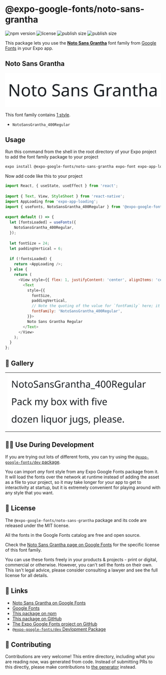 # @expo-google-fonts/noto-sans-grantha

![npm version](https://flat.badgen.net/npm/v/@expo-google-fonts/noto-sans-grantha)
![license](https://flat.badgen.net/github/license/expo/google-fonts)
![publish size](https://flat.badgen.net/packagephobia/install/@expo-google-fonts/noto-sans-grantha)
![publish size](https://flat.badgen.net/packagephobia/publish/@expo-google-fonts/noto-sans-grantha)

This package lets you use the [**Noto Sans Grantha**](https://fonts.google.com/specimen/Noto+Sans+Grantha) font family from [Google Fonts](https://fonts.google.com/) in your Expo app.

## Noto Sans Grantha

![Noto Sans Grantha](./font-family.png)

This font family contains [1 style](#-gallery).

- `NotoSansGrantha_400Regular`

## Usage

Run this command from the shell in the root directory of your Expo project to add the font family package to your project
```sh
expo install @expo-google-fonts/noto-sans-grantha expo-font expo-app-loading
```

Now add code like this to your project
```js
import React, { useState, useEffect } from 'react';

import { Text, View, StyleSheet } from 'react-native';
import AppLoading from 'expo-app-loading';
import { useFonts, NotoSansGrantha_400Regular } from '@expo-google-fonts/noto-sans-grantha';

export default () => {
  let [fontsLoaded] = useFonts({
    NotoSansGrantha_400Regular,
  });

  let fontSize = 24;
  let paddingVertical = 6;

  if (!fontsLoaded) {
    return <AppLoading />;
  } else {
    return (
      <View style={{ flex: 1, justifyContent: 'center', alignItems: 'center' }}>
        <Text
          style={{
            fontSize,
            paddingVertical,
            // Note the quoting of the value for `fontFamily` here; it expects a string!
            fontFamily: 'NotoSansGrantha_400Regular',
          }}>
          Noto Sans Grantha Regular
        </Text>
      </View>
    );
  }
};

```

## 🔡 Gallery


||||
|-|-|-|
|![NotoSansGrantha_400Regular](./NotoSansGrantha_400Regular.ttf.png)||||


## 👩‍💻 Use During Development

If you are trying out lots of different fonts, you can try using the [`@expo-google-fonts/dev` package](https://github.com/expo/google-fonts/tree/master/font-packages/dev#readme).

You can import *any* font style from any Expo Google Fonts package from it. It will load the fonts
over the network at runtime instead of adding the asset as a file to your project, so it may take longer
for your app to get to interactivity at startup, but it is extremely convenient
for playing around with any style that you want.

## 📖 License

The `@expo-google-fonts/noto-sans-grantha` package and its code are released under the MIT license.

All the fonts in the Google Fonts catalog are free and open source.

Check the [Noto Sans Grantha page on Google Fonts](https://fonts.google.com/specimen/Noto+Sans+Grantha) for the specific license of this font family.

You can use these fonts freely in your products & projects - print or digital, commercial or otherwise. However, you can't sell the fonts on their own. This isn't legal advice, please consider consulting a lawyer and see the full license for all details.

## 🔗 Links

- [Noto Sans Grantha on Google Fonts](https://fonts.google.com/specimen/Noto+Sans+Grantha)
- [Google Fonts](https://fonts.google.com/)
- [This package on npm](https://www.npmjs.com/package/@expo-google-fonts/noto-sans-grantha)
- [This package on GitHub](https://github.com/expo/google-fonts/tree/master/font-packages/noto-sans-grantha)
- [The Expo Google Fonts project on GitHub](https://github.com/expo/google-fonts)
- [`@expo-google-fonts/dev` Devlopment Package](https://github.com/expo/google-fonts/tree/master/font-packages/dev)

## 🤝 Contributing

Contributions are very welcome! This entire directory, including what you are reading now, was generated from code. Instead of submitting PRs to this directly, please make contributions to [the generator](https://github.com/expo/google-fonts/tree/master/packages/generator) instead.
